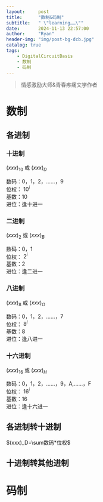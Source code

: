 ```yaml
---
layout:     post
title:      "数制&码制"
subtitle:   " \"learning……\""
date:       2024-11-13 22:57:00
author:     "Ryan"
header-img: "img/post-bg-dcb.jpg"
catalog: true
tags:
    - DigitalCircuitBasis
    - 数制
    - 码制
---
```


> 情感激励大师&青春疼痛文学作者

# 数制
## 各进制
### 十进制
$(xxx)_{10}$ 或 $(xxx)_D$

数码：0，1，2，……，9  
位权： ${10}^{i}$  
基数：10  
进位：逢十进一

### 二进制
$(xxx)_{2}$ 或 $(xxx)_B$

数码：0，1  
位权： ${2}^{i}$  
基数：2  
进位：逢二进一

### 八进制
$(xxx)_{8}$ 或 $(xxx)_O$

数码：0，1，2，……，7  
位权： ${8}^{i}$  
基数：8  
进位：逢八进一

### 十六进制
$(xxx)_{16}$ 或 $(xxx)_H$

数码：0，1，2，……，9，A,……，F  
位权： ${16}^{i}$  
基数：16  
进位：逢十六进一

## 各进制转十进制
$(xxx)_D=\sum数码*位权$

## 十进制转其他进制



# 码制




